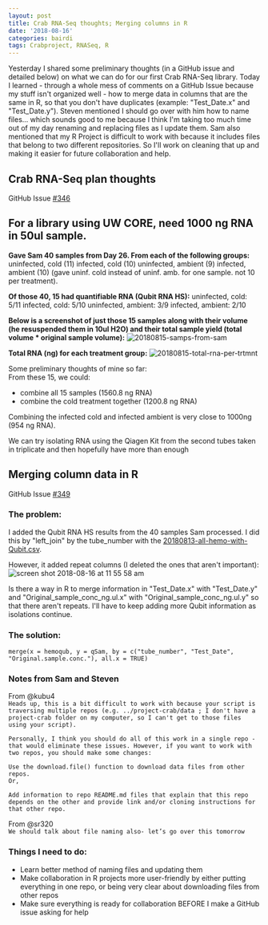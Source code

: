 ```yaml
---
layout: post
title: Crab RNA-Seq thoughts; Merging columns in R
date: '2018-08-16'
categories: bairdi
tags: Crabproject, RNASeq, R
---
```

Yesterday I shared some preliminary thoughts (in a GitHub issue and detailed below) on what we can do for our first Crab RNA-Seq library. Today I learned - through a whole mess of comments on a GitHub Issue because my stuff isn't organized well - how to merge data in columns that are the same in R, so that you don't have duplicates (example: "Test_Date.x" and "Test_Date.y"). Steven mentioned I should go over with him how to name files... which sounds good to me because I think I'm taking too much time out of my day renaming and replacing files as I update them. Sam also mentioned that my R Project is difficult to work with because it includes files that belong to two different repositories. So I'll work on cleaning that up and making it easier for future collaboration and help. 

## Crab RNA-Seq plan thoughts
GitHub Issue [#346](https://github.com/RobertsLab/resources/issues/346)    
## **For a library using UW CORE, need 1000 ng RNA in 50ul sample.** 

**Gave Sam 40 samples from Day 26. From each of the following groups:**  
uninfected, cold (11)
infected, cold (10)
uninfected, ambient (9)
infected, ambient (10)
(gave uninf. cold instead of uninf. amb. for one sample. not 10 per treatment). 

**Of those 40, 15 had quantifiable RNA (Qubit RNA HS):**
uninfected, cold: 5/11
infected, cold: 5/10
uninfected, ambient: 3/9
infected, ambient: 2/10

**Below is a screenshot of just those 15 samples along with their volume (he resuspended them in 10ul H2O) and their total sample yield (total volume * original sample volume):**
![20180815-samps-from-sam](https://user-images.githubusercontent.com/14934314/44165821-9ae7b500-a07e-11e8-9251-ad50a5d3b7ea.png)

**Total RNA (ng) for each treatment group:** 
![20180815-total-rna-per-trtmnt](https://user-images.githubusercontent.com/14934314/44166757-10ed1b80-a081-11e8-9c8c-7d7006ff91f1.png)

Some preliminary thoughts of mine so far:       
From these 15, we could:     
- combine all 15 samples (1560.8 ng RNA)
- combine the cold treatment together (1200.8 ng RNA)

Combining the infected cold and infected ambient is very close to 1000ng (954 ng RNA).

We can try isolating RNA using the Qiagen Kit from the second tubes taken in triplicate and then hopefully have more than enough

## Merging column data in R
GitHub Issue [#349](https://github.com/RobertsLab/resources/issues/349)    
### **The problem:**    
I added the Qubit RNA HS results from the 40 samples Sam processed. I did this by "left_join" by the tube_number with the [20180813-all-hemo-with-Qubit.csv](https://raw.githubusercontent.com/RobertsLab/project-crab/master/data/20180813-all-hemo-with-Qubit.csv).

However, it added repeat columns (I deleted the ones that aren't important):     
![screen shot 2018-08-16 at 11 55 58 am](https://user-images.githubusercontent.com/14934314/44229016-9fc66a80-a14b-11e8-8c95-a378b2c00082.png)

Is there a way in R to merge information in "Test_Date.x" with "Test_Date.y" and "Original_sample_conc_ng.ul.x" with "Original_sample_conc_ng.ul.y" so that there aren't repeats. I'll have to keep adding more Qubit information as isolations continue. 

### **The solution:**    
```merge(x = hemoqub, y = qSam, by = c("tube_number", "Test_Date", "Original.sample.conc."), all.x = TRUE)```

### Notes from Sam and Steven    
From @kubu4     
```Heads up, this is a bit difficult to work with because your script is traversing multiple repos (e.g. ../project-crab/data ; I don't have a project-crab folder on my computer, so I can't get to those files using your script).```

```Personally, I think you should do all of this work in a single repo - that would eliminate these issues. However, if you want to work with two repos, you should make some changes:```

```Use the download.file() function to download data files from other repos.```    
```Or,```

```Add information to repo README.md files that explain that this repo depends on the other and provide link and/or cloning instructions for that other repo.```

From @sr320    
```We should talk about file naming also- let’s go over this tomorrow```

### Things I need to do:   
- Learn better method of naming files and updating them
- Make collaboration in R projects more user-friendly by either putting everything in one repo, or being very clear about downloading files from other repos
- Make sure everything is ready for collaboration BEFORE I make a GitHub issue asking for help
